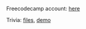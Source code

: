 Freecodecamp account: [here](https://www.freecodecamp.com/kobzarslv)

Trivia: [files](https://github.com/kobzarslv/kottans_web_test/tree/master/docs), [demo](https://kobzarslv.github.io/kottans_web_test/)
